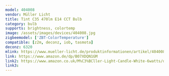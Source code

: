 ```yaml
---
model: 404008
vendor: Müller Licht 
title: Tint C35 470lm E14 CCT Bulb
category: bulb
supports: brightness, colortemp
image: /assets/images/devices/404008.jpg
zigbeemodel: ['ZBT-ColorTemperature']
compatible: [z2m, deconz, iob, tasmota]
deconz: 6320
mlink: https://www.mueller-licht.de/produktinformationen/artikel/404008/
link: https://www.amazon.de/dp/B07XDQN1GM
link2: https://www.amazon.co.uk/M%C3%BCller-Light-Candle-White-6watts/dp/B07XDQN1GM
link3: 
---
```





